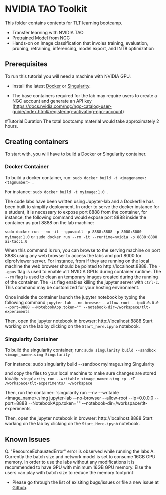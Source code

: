 # NVIDIA TAO Toolkit

This folder contains contents for TLT learning bootcamp.

- Transfer learning with NVIDIA TAO
- Pretrained Model from NGC
- Hands-on on Image classification that involes training, evaluation, pruning, retraining, inferencing, model export, and INT8 optimization


## Prerequisites
To run this tutorial you will need a machine with NVIDIA GPU.

- Install the latest [Docker](https://docs.nvidia.com/datacenter/cloud-native/container-toolkit/install-guide.html#docker) or [Singularity](https://sylabs.io/docs/).

- The base containers required for the lab may require users to create a NGC account and generate an API key (https://docs.nvidia.com/ngc/ngc-catalog-user-guide/index.html#registering-activating-ngc-account)

#Tutorial Duration
The total bootcamp material would take approximately 2 hours.

## Creating containers
To start with, you will have to build a Docker or Singularity container.

### Docker Container
To build a docker container, run:
`sudo docker build -t <imagename>:<tagnumber> .`

For instance:
`sudo docker build -t myimage:1.0 .`
 

The code labs have been written using Jupyter-lab and a Dockerfile has been built to simplify deployment. In order to serve the docker instance for a student, it is necessary to expose port 8888 from the container, for instance, the following command would expose port 8888 inside the container as port 8888 on the lab machine:

`sudo docker run --rm -it --gpus=all -p 8888:8888 -p 8000:8000 myimage:1.0` or `sudo docker run --rm -it --runtime=nvidia -p 8888:8888 ai-tao:1.0`

When this command is run, you can browse to the serving machine on port 8888 using any web browser to access the labs and port 8000 for dlprofviewer server. For instance, from if they are running on the local machine the web browser should be pointed to http://localhost:8888. The `--gpus` flag is used to enable `all` NVIDIA GPUs during container runtime. The `--rm` flag is used to clean an temporary images created during the running of the container. The `-it` flag enables killing the jupyter server with `ctrl-c`. This command may be customized for your hosting environment.


Once inside the container launch the jupyter notebook by typing the following command
`jupyter-lab --no-browser --allow-root --ip=0.0.0.0 --port=8888 --NotebookApp.token="" --notebook-dir=/workspace/tlt-experiments`

Then, open the jupyter notebook in browser: http://localhost:8888
Start working on the lab by clicking on the `Start_here.ipynb` notebook.

### Singularity Container

To build the singularity container, run:
`sudo singularity build --sandbox <image_name>.simg Singularity`

For instance:
sudo singularity build --sandbox  myimage.simg Singularity

and copy the files to your local machine to make sure changes are stored locally:
`singularity run --writable <image_name>.simg cp -rT /workspace/tlt-experiments/ ~/workspace` 

Then, run the container:
`singularity run --nv --writable <image_name>.simg jupyter-lab --no-browser --allow-root --ip=0.0.0.0 --port=8888 --NotebookApp.token="" --notebook-dir=/workspace/tlt-experiments

Then, open the jupyter notebook in browser: http://localhost:8888
Start working on the lab by clicking on the `Start_Here.ipynb` notebook.

## Known Issues

Q. "ResourceExhaustedError" error is observed while running the labs
A. Currently the batch size and network model is set to consume 16GB GPU memory. In order to use the labs without any modifications it is recommended to have GPU with minimum 16GB GPU memory. Else the users can play with batch size to reduce the memory footprint

- Please go through the list of exisiting bugs/issues or file a new issue at [Github](https://github.com/gpuhackathons-org/gpubootcamp/issues).
